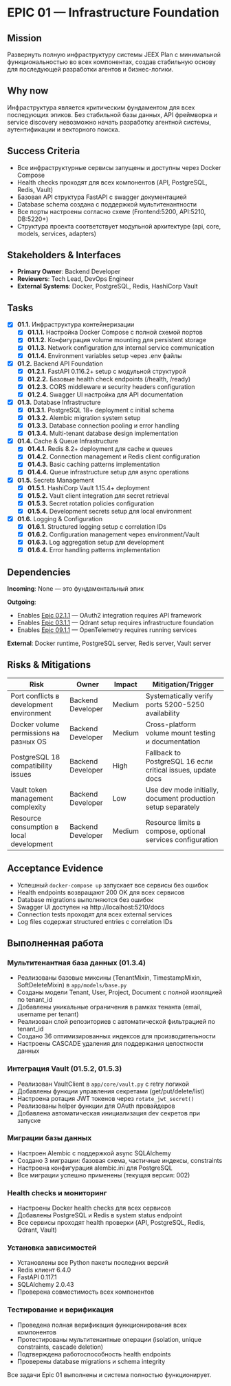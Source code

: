 # EPIC 01 — Infrastructure Foundation

## Mission

Развернуть полную инфраструктуру системы JEEX Plan с минимальной функциональностью во всех компонентах, создав стабильную основу для последующей разработки агентов и бизнес-логики.

## Why now

Инфраструктура является критическим фундаментом для всех последующих эпиков. Без стабильной базы данных, API фреймворка и service discovery невозможно начать разработку агентной системы, аутентификации и векторного поиска.

## Success Criteria

- Все инфраструктурные сервисы запущены и доступны через Docker Compose
- Health checks проходят для всех компонентов (API, PostgreSQL, Redis, Vault)
- Базовая API структура FastAPI с swagger документацией
- Database schema создана с поддержкой мультитенантности
- Все порты настроены согласно схеме (Frontend:5200, API:5210, DB:5220+)
- Структура проекта соответствует модульной архитектуре (api, core, models, services, adapters)

## Stakeholders & Interfaces

- **Primary Owner**: Backend Developer
- **Reviewers**: Tech Lead, DevOps Engineer
- **External Systems**: Docker, PostgreSQL, Redis, HashiCorp Vault

## Tasks

- [x] **01.1.** Инфраструктура контейнеризации
  - [x] **01.1.1.** Настройка Docker Compose с полной схемой портов
  - [x] **01.1.2.** Конфигурация volume mounting для persistent storage
  - [x] **01.1.3.** Network configuration для internal service communication
  - [x] **01.1.4.** Environment variables setup через .env файлы

- [x] **01.2.** Backend API Foundation
  - [x] **01.2.1.** FastAPI 0.116.2+ setup с модульной структурой
  - [x] **01.2.2.** Базовые health check endpoints (/health, /ready)
  - [x] **01.2.3.** CORS middleware и security headers configuration
  - [x] **01.2.4.** Swagger UI настройка для API documentation

- [x] **01.3.** Database Infrastructure
  - [x] **01.3.1.** PostgreSQL 18+ deployment с initial schema
  - [x] **01.3.2.** Alembic migration system setup
  - [x] **01.3.3.** Database connection pooling и error handling
  - [x] **01.3.4.** Multi-tenant database design implementation

- [x] **01.4.** Cache & Queue Infrastructure
  - [x] **01.4.1.** Redis 8.2+ deployment для cache и queues
  - [x] **01.4.2.** Connection management и Redis client configuration
  - [x] **01.4.3.** Basic caching patterns implementation
  - [x] **01.4.4.** Queue infrastructure setup для async operations

- [x] **01.5.** Secrets Management
  - [x] **01.5.1.** HashiCorp Vault 1.15.4+ deployment
  - [x] **01.5.2.** Vault client integration для secret retrieval
  - [x] **01.5.3.** Secret rotation policies configuration
  - [x] **01.5.4.** Development secrets setup для local environment

- [x] **01.6.** Logging & Configuration
  - [x] **01.6.1.** Structured logging setup с correlation IDs
  - [x] **01.6.2.** Configuration management через environment/Vault
  - [x] **01.6.3.** Log aggregation setup для development
  - [x] **01.6.4.** Error handling patterns implementation

## Dependencies

**Incoming**: None — это фундаментальный эпик

**Outgoing**:
- Enables [Epic 02.1.1](02-authentication.md#021) — OAuth2 integration requires API framework
- Enables [Epic 03.1.1](03-vector-database.md#031) — Qdrant setup requires infrastructure foundation
- Enables [Epic 09.1.1](09-observability.md#091) — OpenTelemetry requires running services

**External**: Docker runtime, PostgreSQL server, Redis server, Vault server

## Risks & Mitigations

| Risk | Owner | Impact | Mitigation/Trigger |
|------|-------|--------|-------------------|
| Port conflicts в development environment | Backend Developer | Medium | Systematically verify ports 5200-5250 availability |
| Docker volume permissions на разных OS | Backend Developer | Medium | Cross-platform volume mount testing и documentation |
| PostgreSQL 18 compatibility issues | Backend Developer | High | Fallback to PostgreSQL 16 если critical issues, update docs |
| Vault token management complexity | Backend Developer | Low | Use dev mode initially, document production setup separately |
| Resource consumption в local development | Backend Developer | Medium | Resource limits в compose, optional services configuration |

## Acceptance Evidence

- Успешный `docker-compose up` запускает все сервисы без ошибок
- Health endpoints возвращают 200 OK для всех сервисов
- Database migrations выполняются без ошибок
- Swagger UI доступен на http://localhost:5210/docs
- Connection tests проходят для всех external services
- Log files содержат structured entries с correlation IDs

## Выполненная работа

### Мультитенантная база данных (01.3.4)
- Реализованы базовые миксины (TenantMixin, TimestampMixin, SoftDeleteMixin) в `app/models/base.py`
- Созданы модели Tenant, User, Project, Document с полной изоляцией по tenant_id
- Добавлены уникальные ограничения в рамках тенанта (email, username per tenant)
- Реализован слой репозиториев с автоматической фильтрацией по tenant_id
- Создано 36 оптимизированных индексов для производительности
- Настроены CASCADE удаления для поддержания целостности данных

### Интеграция Vault (01.5.2, 01.5.3)
- Реализован VaultClient в `app/core/vault.py` с retry логикой
- Добавлены функции управления секретами (get/put/delete/list)
- Настроена ротация JWT токенов через `rotate_jwt_secret()`
- Реализованы helper функции для OAuth провайдеров
- Добавлена автоматическая инициализация dev секретов при запуске

### Миграции базы данных
- Настроен Alembic с поддержкой async SQLAlchemy
- Создано 3 миграции: базовая схема, частичные индексы, constraints
- Настроена конфигурация alembic.ini для PostgreSQL
- Все миграции успешно применены (текущая версия: 002)

### Health checks и мониторинг
- Настроены Docker health checks для всех сервисов
- Добавлены PostgreSQL и Redis в system status endpoint
- Все сервисы проходят health проверки (API, PostgreSQL, Redis, Qdrant, Vault)

### Установка зависимостей
- Установлены все Python пакеты последних версий
- Redis клиент 6.4.0
- FastAPI 0.117.1
- SQLAlchemy 2.0.43
- Проверена совместимость всех компонентов

### Тестирование и верификация
- Проведена полная верификация функционирования всех компонентов
- Протестированы мультитенантные операции (isolation, unique constraints, cascade deletion)
- Подтверждена работоспособность health endpoints
- Проверены database migrations и schema integrity

Все задачи Epic 01 выполнены и система полностью функционирует.